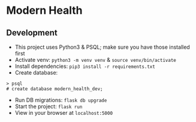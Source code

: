 # Modern Health

## Development
- This project uses Python3 & PSQL; make sure you have those installed first
- Activate venv: `python3 -m venv venv` & `source venv/bin/activate`
- Install dependencies: `pip3 install -r requirements.txt`
- Create database:
```
> psql
# create database modern_health_dev;
```
- Run DB migrations: `flask db upgrade`
- Start the project: `flask run`
- View in your browser at `localhost:5000`

